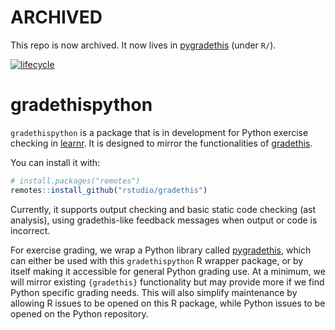 # ARCHIVED

This repo is now archived. It now lives in [pygradethis](https://github.com/rstudio/pygradethis) (under `R/`).

<!-- badges: start -->
[![lifecycle](https://img.shields.io/badge/lifecycle-experimental-blue.svg)](https://www.tidyverse.org/lifecycle/#experimental)
<!-- badges: end -->

# gradethispython

`gradethispython` is a package that is in development for Python exercise checking in [learnr](http://rstudio.github.io/learnr/). It is designed to mirror the functionalities of [gradethis](https://rstudio-education.github.io/gradethis/). 

You can install it with:

```r
# install.packages("remotes")
remotes::install_github("rstudio/gradethis")
```

Currently, it supports output checking and basic static code checking (ast analysis), using gradethis-like feedback messages when output or code is incorrect.

For exercise grading, we wrap a Python library called [pygradethis](https://github.com/nischalshrestha/pygradethis), which can either be used with this `gradethispython` R wrapper package, or by itself making it accessible for general Python grading use. At a minimum, we will mirror existing `{gradethis}` functionality but may provide more if we find Python specific grading needs. This will also simplify maintenance by allowing R issues to be opened on this R package, while Python issues to be opened on the Python repository.
